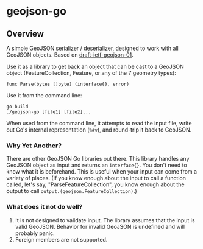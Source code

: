 # geojson-go

## Overview

A simple GeoJSON serializer / deserializer, designed to work with all GeoJSON objects. Based on [draft-ietf-geojson-01](https://www.ietf.org/id/draft-ietf-geojson-01.txt).

Use it as a library to get back an object that can be cast to a GeoJSON object (FeatureCollection, Feature, or any of the 7 geometry types):

```
func Parse(bytes []byte) (interface{}, error)
```

Use it from the command line:
```
go build
./geojson-go [file1] [file2]...
```

When used from the command line, it attempts to read the input file, write out Go's internal representation (`%#v`), and round-trip it back to GeoJSON.

### Why Yet Another?
There are other GeoJSON Go libraries out there. This library handles any GeoJSON object as input and returns an `interface{}`. You don't need to know what it is beforehand. This is useful when your input can come from a variety of places. (If you know enough about the input to call a function called, let's say, "ParseFeatureCollection", you know enough about the output to call `output.(geojson.FeatureCollection)`.) 

### What does it not do well?
1. It is not designed to validate input. The library assumes that the input is valid GeoJSON. Behavior for invalid GeoJSON is undefined and will probably panic.
2. Foreign members are not supported.
